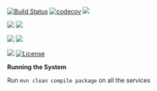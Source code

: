 [![Build Status](https://travis-ci.org/stackroute/boeing-wave3-pie.svg?branch=v1.0.0)](https://travis-ci.org/stackroute/boeing-wave3-pie)
[![codecov](https://codecov.io/gh/stackroute/boeing-wave3-pie/branch/v1.0.0/graph/badge.svg)](https://codecov.io/gh/stackroute/boeing-wave3-pie)
![](https://img.shields.io/codecov/c/github/stackroute/boeing-wave3-pie.svg?style=flat)

![](https://img.shields.io/snyk/vulnerabilities/github/stackroute/boeing-wave3-pie.svg?style=popout)
![](https://img.shields.io/github/issues/stackroute/boeing-wave3-pie.svg?style=popout)

![](https://img.shields.io/github/contributors/stackroute/boeing-wave3-pie.svg?style=popout)
![](https://img.shields.io/github/last-commit/stackroute/boeing-wave3-pie.svg?style=popout)

![](https://img.shields.io/github/repo-size/stackroute/boeing-wave3-pie.svg?style=popout)
[![License](https://img.shields.io/badge/License-Apache%202.0-blue.svg)](https://opensource.org/licenses/Apache-2.0)

****Running the System****

Run ```mvn clean compile package``` on all the services
